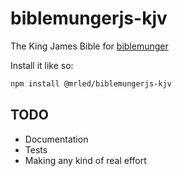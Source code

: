 # biblemungerjs-kjv

The King James Bible for [biblemunger](https://biblemunger.micahrl.com/)

Install it like so:

```sh
npm install @mrled/biblemungerjs-kjv
```

## TODO

- Documentation
- Tests
- Making any kind of real effort

